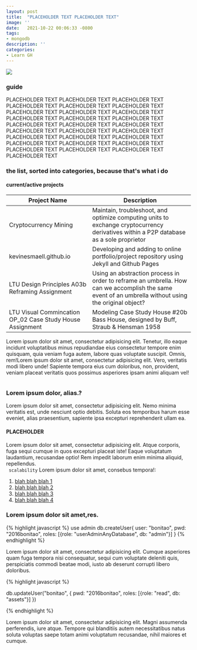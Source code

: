 ```yaml
---
layout: post
title:  "PLACEHOLDER TEXT PLACEHOLDER TEXT"
image: ''
date:   2021-10-22 00:06:33 -0800
tags:
- mongodb
description: ''
categories:
- Learn GH 
---
```


<img src="http://cdn1.tnwcdn.com/wp-content/blogs.dir/1/files/2016/02/raw.gif">

### guide

PLACEHOLDER TEXT PLACEHOLDER TEXT PLACEHOLDER TEXT PLACEHOLDER TEXT PLACEHOLDER TEXT PLACEHOLDER TEXT PLACEHOLDER TEXT PLACEHOLDER TEXT PLACEHOLDER TEXT PLACEHOLDER TEXT PLACEHOLDER TEXT PLACEHOLDER TEXT PLACEHOLDER TEXT PLACEHOLDER TEXT PLACEHOLDER TEXT PLACEHOLDER TEXT PLACEHOLDER TEXT PLACEHOLDER TEXT PLACEHOLDER TEXT PLACEHOLDER TEXT PLACEHOLDER TEXT PLACEHOLDER TEXT PLACEHOLDER TEXT PLACEHOLDER TEXT PLACEHOLDER TEXT PLACEHOLDER TEXT PLACEHOLDER TEXT PLACEHOLDER TEXT 

### the list, sorted into categories, because that's what i do

#### current/active projects

| Project Name | Description |
| --- | --- |
| Cryptocurrency Mining | Maintain, troubleshoot, and optimize computing units to exchange cryptocurrency derivatives within a P2P database as a sole proprietor |
| kevinesmaell.github.io | Developing and adding to online portfolio/project repository using Jekyll and Github Pages |
| LTU Design Principles A03b Reframing Assignment | Using an abstraction process in order to reframe an umbrella. How can we accomplish the same event of an umbrella without using the original object? |
| LTU Visual Commincation OP_02 Case Study House Assignment | Modeling Case Study House #20b Bass House, designed by Buff, Straub & Hensman 1958 |

Lorem ipsum dolor sit amet, consectetur adipisicing elit. Tenetur, illo eaque incidunt voluptatibus minus repudiandae eius consectetur tempore enim quisquam, quia veniam fuga autem, labore quas voluptate suscipit. Omnis, rem!Lorem ipsum dolor sit amet, consectetur adipisicing elit. Vero, veritatis modi libero unde! Sapiente tempora eius cum doloribus, non, provident, veniam placeat veritatis quos possimus asperiores ipsam animi aliquam vel!

<img src="https://www.nomadfoods.com/wp-content/uploads/2018/08/placeholder-1-e1533569576673-960x960.png" alt="">

### Lorem ipsum dolor, alias.?

Lorem ipsum dolor sit amet, consectetur adipisicing elit. Nemo minima veritatis est, unde nesciunt optio debitis. Soluta eos temporibus harum esse eveniet, alias praesentium, sapiente ipsa excepturi reprehenderit ullam ea.

#### PLACEHOLDER

Lorem ipsum dolor sit amet, consectetur adipisicing elit. Atque corporis, fuga sequi cumque in quos excepturi placeat iste! Eaque voluptatum laudantium, recusandae optio! Rem impedit laborum enim minima aliquid, repellendus.<br>
` scalability` Lorem ipsum dolor sit amet, consebus tempora!:

1. <a href="https://en.wikipedia.org/wiki/Placeholder" target="_blank">blah blah blah 1</a>
2. <a href="https://en.wikipedia.org/wiki/Placeholder" target="_blank">blah blah blah 2</a>
3. <a href="https://en.wikipedia.org/wiki/Placeholder" target="_blank">blah blah blah 3</a>
4. <a href="https://en.wikipedia.org/wiki/Placeholder" target="_blank">blah blah blah 4</a>

### Lorem ipsum dolor sit amet,res.


{% highlight javascript %}
use admin
db.createUser{
	user: "bonitao",
	pwd: "2016bonitao",
	roles: [{role: "userAdminAnyDatabase", db: "admin"}]
}
{% endhighlight %}

Lorem ipsum dolor sit amet, consectetur adipisicing elit. Cumque asperiores quam fuga tempora nisi consequatur, sequi cum voluptate deleniti quis, perspiciatis commodi beatae modi, iusto ab deserunt corrupti libero doloribus.

{% highlight javascript %}

db.updateUser("bonitao",
{
	pwd: "2016bonitao",
	roles: [{role: "read", db: "assets"}]
})

{% endhighlight %}

Lorem ipsum dolor sit amet, consectetur adipisicing elit. Magni assumenda perferendis, iure atque. Tempore qui blanditiis autem necessitatibus natus soluta voluptas saepe totam animi voluptatum recusandae, nihil maiores et cumque.
